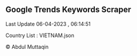 

## Google Trends Keywords Scraper 
 
Last Update 06-04-2023 , 06:14:51

Country List :
VIETNAM.json



© Abdul Muttaqin 
